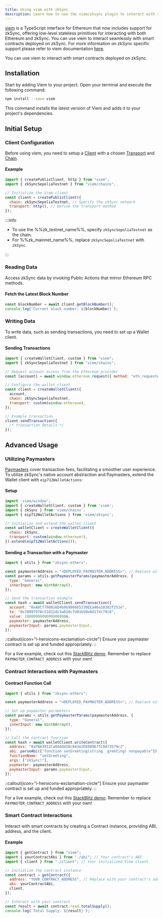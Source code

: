 ```yaml
---
title: Using viem with zkSync
description: Learn how to use the viem/zksync plugin to interact with zkSync.
---
```


[viem](https://viem.sh/) is a TypeScript interface for Ethereum that now includes support for zkSync,
offering low-level stateless primitives for interacting with both Ethereum and zkSync.
You can use viem to interact seamlessly with smart contracts deployed on zkSync.
For more information on zkSync specific support please refer to viem documentation [here](https://viem.sh/docs/chains/zksync).

You can use viem to interact with smart contracts deployed on zkSync.

## Installation

Start by adding Viem to your project. Open your terminal and execute the following command:

```bash
npm install --save viem
```

This command installs the latest version of Viem and adds it to your project's dependencies.

## Initial Setup

### Client Configuration

Before using viem, you need to setup a [Client](https://viem.sh/docs/clients/intro.html)
with a chosen [Transport](https://viem.sh/docs/clients/intro.html)
and [Chain](https://viem.sh/docs/clients/chains.html).

#### Example

```javascript
import { createPublicClient, http } from "viem";
import { zkSyncSepoliaTestnet } from "viem/chains";

// Initialize the Viem client
const client = createPublicClient({
  chain: zkSyncSepoliaTestnet, // Specify the zkSync network
  transport: http(), // Define the transport method
});
```

:::info

- To use the %%zk_testnet_name%%, specify `zkSyncSepoliaTestnet` as the chain.
- For %%zk_mainnet_name%%, replace `zkSyncSepoliaTestnet` with `zkSync`.

:::

### Reading Data

Access zkSync data by invoking Public Actions that mirror Ethereum RPC methods.

#### Fetch the Latest Block Number

```javascript
const blockNumber = await client.getBlockNumber();
console.log(`Current block number: ${blockNumber}`);
```

### Writing Data

To write data, such as sending transactions, you need to set up a Wallet client.

#### Sending Transactions

```javascript
import { createWalletClient, custom } from "viem";
import { zkSyncSepoliaTestnet } from "viem/chains";

// Request account access from the Ethereum provider
const [account] = await window.ethereum.request({ method: "eth_requestAccounts" });

// Configure the wallet client
const client = createWalletClient({
  account,
  chain: zkSyncSepoliaTestnet,
  transport: custom(window.ethereum),
});

// Example transaction
client.sendTransaction({
  /* transaction details */
});
```

## Advanced Usage

### Utilizing Paymasters

[Paymasters](https://docs.zksync.io/build/developer-reference/account-abstraction.html#paymasters)
cover transaction fees, facilitating a smoother user experience.
To utilize zkSync's native account abstraction and Paymasters, extend the Wallet client with `eip712WalletActions`:

#### Setup

```javascript
import 'viem/window';
import { createWalletClient, custom } from 'viem';
import { zkSync } from 'viem/chains';
import { eip712WalletActions } from 'viem/zksync';

// Initialize and extend the wallet client
const walletClient = createWalletClient({
  chain: zkSync,
  transport: custom(window.ethereum!),
}).extend(eip712WalletActions());
```

#### Sending a Transaction with a Paymaster

```javascript
import { utils } from "zksync-ethers";

const paymasterAddress = "<DEPLOYED_PAYMASTER_ADDRESS>"; // Replace with your paymaster address
const params = utils.getPaymasterParams(paymasterAddress, {
  type: "General",
  innerInput: new Uint8Array(),
});

// Send the transaction example
const hash = await walletClient.sendTransaction({
  account: "0xA0Cf798816D4b9b9866b5330EEa46a18382f251e",
  to: "0x70997970c51812dc3a010c7d01b50e0d17dc79c8",
  value: 1000000000000000000n,
  paymaster: paymasterAddress,
  paymasterInput: params.paymasterInput,
});
```

::callout{icon="i-heroicons-exclamation-circle"}
Ensure your paymaster contract is set up and funded appropriately.
::

For a live example, check out this [StackBlitz demo](https://stackblitz.com/edit/github-zfdhx8-ju8urb?file=index.tsx).
Remember to replace `PAYMASTER_CONTRACT_ADDRESS` with your own!

### Contract Interactions with Paymasters

#### Contract Function Call

```javascript
import { utils } from "zksync-ethers";

const paymasterAddress = "<DEPLOYED_PAYMASTER_ADDRESS>"; // Replace with actual address

// Set up paymaster parameters
const params = utils.getPaymasterParams(paymasterAddress, {
  type: "General",
  innerInput: new Uint8Array(),
});

// Call the contract function
const hash = await walletClient.writeContract({
  address: "0xFBA3912Ca04dd458c843e2EE08967fC04f3579c2",
  abi: parseAbi(["function setGreeting(string _greeting) nonpayable"]),
  functionName: "setGreeting",
  args: ["zkSync!"],
  paymaster: paymasterAddress,
  paymasterInput: params.paymasterInput,
});
```

::callout{icon="i-heroicons-exclamation-circle"}
Ensure your paymaster contract is set up and funded appropriately.
::

For a live example, check out this [StackBlitz demo](https://stackblitz.com/edit/github-aa4rfx?file=index.tsx).
Remember to replace `PAYMASTER_CONTRACT_ADDRESS` with your own!

### Smart Contract Interactions

Interact with smart contracts by creating a Contract instance, providing ABI, address, and the client.

#### Example

```javascript
import { getContract } from "viem";
import { yourContractAbi } from "./abi"; // Your contract's ABI
import { client } from "./client"; // Your initialized Viem client

// Initialize the contract instance
const contract = getContract({
  address: "YOUR_CONTRACT_ADDRESS", // Replace with your contract's address
  abi: yourContractAbi,
  client,
});

// Interact with your contract
const result = await contract.read.totalSupply();
console.log(`Total Supply: ${result}`);
```
